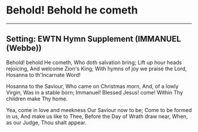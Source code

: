 # Behold! Behold he cometh

***

## Setting: EWTN Hymn Supplement (IMMANUEL (Webbe))

Behold! behold He cometh,
Who doth salvation bring;
Lift up hour heads rejoicing,
And welcome Zion's King;
With hymns of joy we praise the Lord,
Hosanna to th'Incarnate Word!

Hosanna to the Saviour,
Who came on Christmas morn,
And, of a lowly Virgin,
Was in a stable born;
Immanuel! Blessed Jesus! come!
Within Thy children make Thy home.

Yea, come in love and meekness
Our Saviour now to be;
Come to be formed in us,
And make us like to Thee,
Before the Day of Wrath draw near,
When, as our Judge, Thou shalt appear.